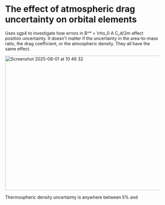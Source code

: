 # The effect of atmospheric drag uncertainty on orbital elements

Uses sgp4 to investigate how errors in B^* = \rho_0 A C_d/2m  affect position uncertainty. It doesn't matter if the uncertainty in the area-to-mass ratio, the drag coefficient, or the atmospheric density. They all have the same effect. 

<img width="595" height="438" alt="Screenshot 2025-08-01 at 10 46 32" src="https://github.com/user-attachments/assets/950ab753-f93f-4f29-95da-fb7e81e84890" />

Thermospheric density uncertainty is anywhere between 5% and 
